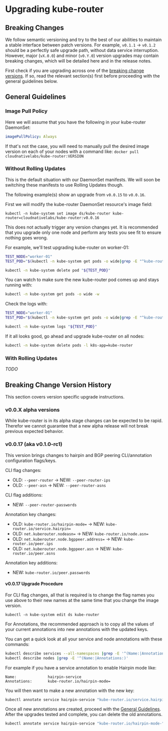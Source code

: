 # Upgrading kube-router

## Breaking Changes

We follow semantic versioning and try to the best of our abilities to maintain a
stable interface between patch versions. For example, `v0.1.1` -> `v0.1.2`
should be a perfectly safe upgrade path, without data service interruption.
However, major (`vX.0.0`) and minor (`v0.Y.0`) version upgrades may contain
breaking changes, which will be detailed here and in the release notes.

First check if you are upgrading across one of the
[breaking change versions](#breaking-change-version-history). If so, read the
relevant section(s) first before proceeding with the general guidelines below.

## General Guidelines

### Image Pull Policy
Here we will assume that you have the following in your kube-router DaemonSet:
```yaml
imagePullPolicy: Always
```

If that's not the case, you will need to manually pull the desired image version
on each of your nodes with a command like: `docker pull
cloudnativelabs/kube-router:VERSION`

### Without Rolling Updates

This is the default situation with our DaemonSet manifests. We will soon be
switching these manifests to use Rolling Updates though.

The following example(s) show an upgrade from `v0.0.15` to `v0.0.16`.

First we will modify the kube-router DaemonSet resource's image field:
```
kubectl -n kube-system set image ds/kube-router kube-router=cloudnativelabs/kube-router:v0.0.16
```

This does not actually trigger any version changes yet. It is recommended that
you upgrade only one node and perform any tests you see fit to ensure nothing
goes wrong.

For example, we'll test upgrading kube-router on worker-01:
```sh
TEST_NODE="worker-01"
TEST_POD="$(kubectl -n kube-system get pods -o wide|grep -E "^kube-router.*${TEST_NODE}"|awk '{ print $1 }')"

kubectl -n kube-system delete pod "${TEST_POD}"
```

You can watch to make sure the new kube-router pod comes up and stays running
with:
```sh
kubectl -n kube-system get pods -o wide -w
```

Check the logs with:
```sh
TEST_NODE="worker-01"
TEST_POD="$(kubectl -n kube-system get pods -o wide|grep -E "^kube-router.*${TEST_NODE}"|awk '{ print $1 }')"

kubectl -n kube-system logs "${TEST_POD}"
```

If it all looks good, go ahead and upgrade kube-router on all nodes:
```sh
kubectl -n kube-system delete pods -l k8s-app=kube-router
```

### With Rolling Updates

*TODO*

## Breaking Change Version History

This section covers version specific upgrade instructions.

### v0.0.X alpha versions

While kube-router is in its alpha stage changes can be expected to be rapid.
Therefor we cannot guarantee that a new alpha release will not break previous
expected behavior.

### v0.0.17 (aka v0.1.0-rc1)

This version brings changes to hairpin and BGP peering CLI/annotation
configuration flags/keys.

CLI flag changes:
- OLD: `--peer-router` -> NEW: `--peer-router-ips`
- OLD: `--peer-asn` -> NEW: `--peer-router-asns`

CLI flag additions:
- NEW: `--peer-router-passwords`

Annotation key changes:
- OLD: `kube-router.io/hairpin-mode=` -> NEW:
  `kube-router.io/service.hairpin=`
- OLD: `net.kuberouter.nodeasn=` -> NEW: `kube-router.io/node.asn=`
- OLD: `net.kuberouter.node.bgppeer.address=` -> NEW: `kube-router.io/peer.ips`
- OLD: `net.kuberouter.node.bgppeer.asn` -> NEW: `kube-router.io/peer.asns`

Annotation key additions:
- NEW: `kube-router.io/peer.passwords`

#### v0.0.17 Upgrade Procedure

For CLI flag changes, all that is required is to change the flag names you use
above to their new names at the same time that you change the image version.
```
kubectl -n kube-system edit ds kube-router
```

For Annotations, the recommended approach is to copy all the values of
your current annotations into new annotations with the updated keys.

You can get a quick look at all your service and node annotations with these
commands:
```sh
kubectl describe services --all-namespaces |grep -E '^(Name:|Annotations:)'
kubectl describe nodes |grep -E '^(Name:|Annotations:)'
```

For example if you have a service annotation to enable Hairpin mode like:
```
Name:              hairpin-service
Annotations:       kube-router.io/hairpin-mode=
```

You will then want to make a new annotation with the new key:
```sh
kubectl annotate service hairpin-service "kube-router.io/service.hairpin="
```

Once all new annotations are created, proceed with the
[General Guidelines](#general-guidelines). After the upgrades tested and
complete, you can delete the old annotations.
```sh
kubectl annotate service hairpin-service "kube-router.io/hairpin-mode-"
```
